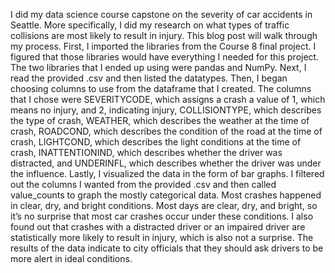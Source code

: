 I did my data science course capstone on the severity of car accidents in Seattle. More specifically, I did my research on what types of traffic collisions are most likely to result in injury. This blog post will walk through my process.
First, I imported the libraries from the Course 8 final project. I figured that those libraries would have everything I needed for this project. The two libraries that I ended up using were pandas and NumPy.
Next, I read the provided .csv and then listed the datatypes.
Then, I began choosing columns to use from the dataframe that I created. The columns that I chose were SEVERITYCODE, which assigns a crash a value of 1, which means no injury, and 2, indicating injury, COLLISIONTYPE, which describes the type of crash, WEATHER, which describes the weather at the time of crash, ROADCOND, which describes the condition of the road at the time of crash, LIGHTCOND, which describes the light conditions at the time of crash, INATTENTIONIND, which describes whether the driver was distracted, and UNDERINFL, which describes whether the driver was under the influence.
Lastly, I visualized the data in the form of bar graphs. I filtered out the columns I wanted from the provided .csv and then called value_counts to graph the mostly categorical data.
Most crashes happened in clear, dry, and bright conditions. Most days are clear, dry, and bright, so it’s no surprise that most car crashes occur under these conditions. I also found out that crashes with a distracted driver or an impaired driver are statistically more likely to result in injury, which is also not a surprise. The results of the data indicate to city officials that they should ask drivers to be more alert in ideal conditions.
